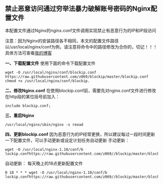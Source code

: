 禁止恶意访问通过穷举法暴力破解账号密码的Nginx配置文件
-----------

本配置文件通过Nginx的nginx.conf文件调用实现禁止有恶意行为的IP和IP段访问

注意：因为Nginx的安装路径各不相同，本文的配置文件路径以/usr/local/nginx/conf为例，请注意将命令中的路径修改为合你的，切记！！！具体方法可查看[我的博客](https://www.ssdax.com)  

**一、下载配置文件**
使用下面的命令下载配置文件
```
wget -O /usr/local/nginx/conf/blockip.conf https://raw.githubusercontent.com/z069/blockip/master/blockip.conf
chmod +x /usr/local/nginx/conf/blockip.
```

**二、修改Nginx.conf**
在使用blockip.conf前，需要先对nginx.conf文件进行修改在http段的某位括号前加入：
```
include blockip.conf; 
```


**三、重启Nginx**
```
/usr/local/nginx/sbin/nginx -s reoad
```

**四、更新blockip.conf**
因为恶意行为的IP经常更换，所以建议每过一段时间更新一下配置文件，可以手动更新或设定计划任务自动更新
手动更新：
```
wget -O /usr/local/nginx-1.10/conf/b lockip.confhttps://raw.githubusercontent.com/z069//blockip/master/blockip.confer/blockip.conf
```

自动更新：
每天晚上的18点更新配置文件
```
0 18 * * * wget -O /usr/local/nginx-1.10/conf/b lockip.confhttps://raw.githubusercontent.com/z069//blockip/master/blockip.conf
```
